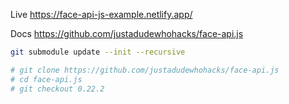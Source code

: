 Live https://face-api-js-example.netlify.app/

Docs https://github.com/justadudewhohacks/face-api.js

```bash
git submodule update --init --recursive

# git clone https://github.com/justadudewhohacks/face-api.js
# cd face-api.js
# git checkout 0.22.2
```
